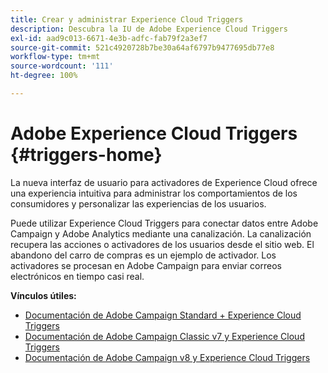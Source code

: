 ```yaml
---
title: Crear y administrar Experience Cloud Triggers
description: Descubra la IU de Adobe Experience Cloud Triggers
exl-id: aad9c013-6671-4e3b-adfc-fab79f2a3ef7
source-git-commit: 521c4920728b7be30a64af6797b9477695db77e8
workflow-type: tm+mt
source-wordcount: '111'
ht-degree: 100%

---
```


# Adobe Experience Cloud Triggers {#triggers-home}

La nueva interfaz de usuario para activadores de Experience Cloud ofrece una experiencia intuitiva para administrar los comportamientos de los consumidores y personalizar las experiencias de los usuarios.

Puede utilizar Experience Cloud Triggers para conectar datos entre Adobe Campaign y Adobe Analytics mediante una canalización. La canalización recupera las acciones o activadores de los usuarios desde el sitio web. El abandono del carro de compras es un ejemplo de activador. Los activadores se procesan en Adobe Campaign para enviar correos electrónicos en tiempo casi real.

**Vínculos útiles:**

* [Documentación de Adobe Campaign Standard + Experience Cloud Triggers](https://experienceleague.adobe.com/docs/campaign-standard/using/integrating-with-adobe-cloud/working-with-campaign-and-triggers/about-adobe-experience-cloud-triggers.html?lang=es)
* [Documentación de Adobe Campaign Classic v7 y Experience Cloud Triggers](https://experienceleague.adobe.com/docs/campaign-classic/using/integrating-with-adobe-experience-cloud/experience-triggers/about-triggers.html?lang=es)
* [Documentación de Adobe Campaign v8 y Experience Cloud Triggers](https://experienceleague.adobe.com/docs/campaign/campaign-v8/connect/ac-triggers.html?lang=es)
